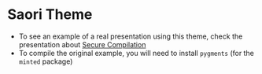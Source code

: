 # Saori Theme

- To see an example of a real presentation using this theme, check the presentation about [Secure Compilation](saori-beamertheme/example.pdf)
- To compile the original example, you will need to install `pygments` (for the `minted` package)
